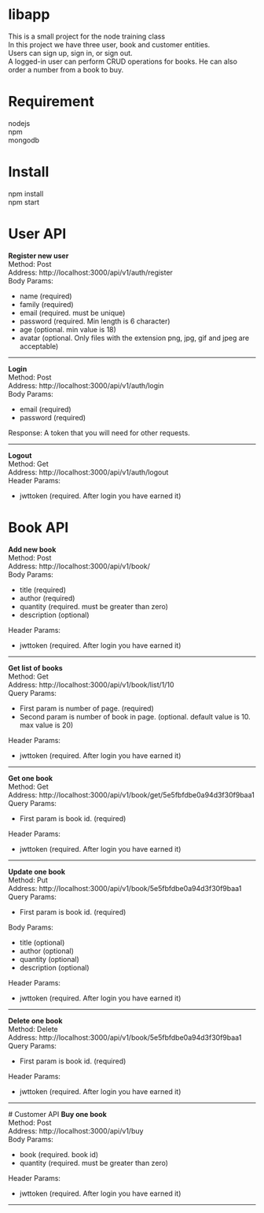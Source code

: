 # libapp
This is a small project for the node training class <br>
In this project we have three user, book and customer entities.<br>
Users can sign up, sign in, or sign out.<br>
A logged-in user can perform CRUD operations for books. He can also order a number from a book to buy.

# Requirement
nodejs <br>
npm <br>
mongodb

# Install
npm install<br>
npm start

# User API
<strong>Register new user</strong><br>
Method: Post <br>
Address: http://localhost:3000/api/v1/auth/register <br>
Body Params: <br>
<ul>
    <li>name (required)</li>
    <li>family (required)</li>
    <li>email (required. must be unique)</li>
    <li>password (required. Min length is 6 character)</li>
    <li>age (optional. min value is 18)</li>
    <li>avatar (optional. Only files with the extension png, jpg, gif and jpeg are acceptable)</li>
</ul>
<hr>
<strong>Login</strong><br>
Method: Post <br>
Address: http://localhost:3000/api/v1/auth/login <br>
Body Params: <br>
<ul>
    <li>email (required)</li>
    <li>password (required)</li>
</ul>
Response: A token that you will need for other requests. <br>
<hr>
<strong>Logout</strong><br>
Method: Get <br>
Address: http://localhost:3000/api/v1/auth/logout <br>
Header Params: <br>
<ul>
    <li>jwttoken (required. After login you have earned it)</li>    
</ul>

# Book API
<strong>Add new book</strong><br>
Method: Post <br>
Address: http://localhost:3000/api/v1/book/ <br>
Body Params: <br>
<ul>
    <li>title (required)</li>
    <li>author (required)</li>
    <li>quantity (required. must be greater than zero)</li>
    <li>description (optional)</li>
</ul>
Header Params: <br>
<ul>
    <li>jwttoken (required. After login you have earned it)</li>    
</ul>
<hr>
<strong>Get list of books</strong><br>
Method: Get <br>
Address: http://localhost:3000/api/v1/book/list/1/10 <br>
Query Params: <br>
<ul>
    <li>First param is number of page. (required)</li> 
    <li>Second param is number of book in page. (optional. default value is 10. max value is 20)</li>    
</ul>
Header Params: <br>
<ul>
    <li>jwttoken (required. After login you have earned it)</li>    
</ul>
<hr>
<strong>Get one book</strong><br>
Method: Get <br>
Address: http://localhost:3000/api/v1/book/get/5e5fbfdbe0a94d3f30f9baa1 <br>
Query Params: <br>
<ul>
    <li>First param is book id. (required)</li>   
</ul>
Header Params: <br>
<ul>
    <li>jwttoken (required. After login you have earned it)</li>    
</ul>
<hr>
<strong>Update one book</strong><br>
Method: Put <br>
Address: http://localhost:3000/api/v1/book/5e5fbfdbe0a94d3f30f9baa1 <br>
Query Params: <br>
<ul>
    <li>First param is book id. (required)</li>   
</ul>
Body Params: <br>
<ul>
    <li>title (optional)</li>
    <li>author (optional)</li>
    <li>quantity (optional)</li>
    <li>description (optional)</li>
</ul>
Header Params: <br>
<ul>
    <li>jwttoken (required. After login you have earned it)</li>    
</ul>
<hr>
<strong>Delete one book</strong><br>
Method: Delete <br>
Address: http://localhost:3000/api/v1/book/5e5fbfdbe0a94d3f30f9baa1 <br>
Query Params: <br>
<ul>
    <li>First param is book id. (required)</li>   
</ul>
Header Params: <br>
<ul>
    <li>jwttoken (required. After login you have earned it)</li>    
</ul>
<hr>
# Customer API
<strong>Buy one book</strong><br>
Method: Post <br>
Address: http://localhost:3000/api/v1/buy <br>
Body Params: <br>
<ul>
    <li>book (required. book id)</li>
    <li>quantity (required. must be greater than zero)</li>
</ul>
Header Params: <br>
<ul>
    <li>jwttoken (required. After login you have earned it)</li>    
</ul>
<hr>